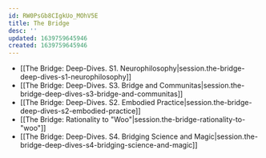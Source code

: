 ```yaml
---
id: RW0PsGb8CIgkUo_MOhV5E
title: The Bridge
desc: ''
updated: 1639759645946
created: 1639759645946
---
```


- [[The Bridge:  Deep-Dives. S1. Neurophilosophy|session.the-bridge-deep-dives-s1-neurophilosophy]]
- [[The Bridge:  Deep-Dives. S3. Bridge and Communitas|session.the-bridge-deep-dives-s3-bridge-and-communitas]]
- [[The Bridge:  Deep-Dives. S2. Embodied Practice|session.the-bridge-deep-dives-s2-embodied-practice]]
- [[The Bridge:  Rationality to "Woo"|session.the-bridge-rationality-to-"woo"]]
- [[The Bridge:  Deep-Dives. S4. Bridging Science and Magic|session.the-bridge-deep-dives-s4-bridging-science-and-magic]]
